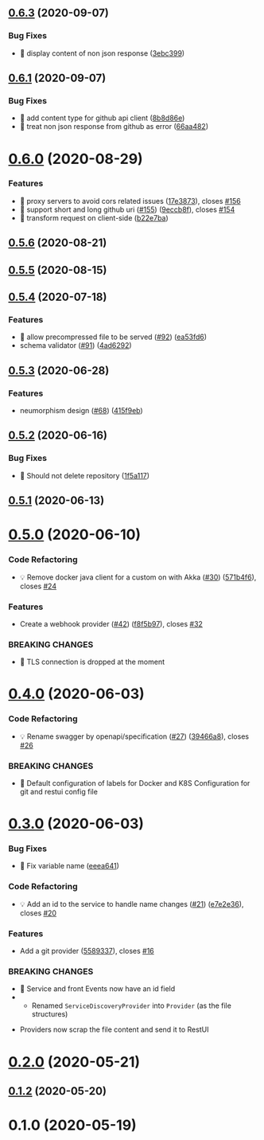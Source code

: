 ## [0.6.3](https://github.com/MaethorNaur/restui/compare/v0.6.1...v0.6.3) (2020-09-07)


### Bug Fixes

* 🐛 display content of non json response ([3ebc399](https://github.com/MaethorNaur/restui/commit/3ebc399b4875fb3b7006342c131985fe3efa25df))



## [0.6.1](https://github.com/MaethorNaur/restui/compare/v0.6.0...v0.6.1) (2020-09-07)


### Bug Fixes

* 🐛 add content type for github api client ([8b8d86e](https://github.com/MaethorNaur/restui/commit/8b8d86eee2228226251d8bf1d21004e07cf1aec4))
* 🐛 treat non json response from github as error ([66aa482](https://github.com/MaethorNaur/restui/commit/66aa482cca9ee89c304f30609137605b6ad4c1e4))



# [0.6.0](https://github.com/MaethorNaur/restui/compare/v0.5.6...v0.6.0) (2020-08-29)


### Features

* 🎸 proxy servers to avoid cors related issues ([17e3873](https://github.com/MaethorNaur/restui/commit/17e38737d762a87cc2b42fc168e3d13b9859d9d2)), closes [#156](https://github.com/MaethorNaur/restui/issues/156)
* 🎸 support short and long github uri ([#155](https://github.com/MaethorNaur/restui/issues/155)) ([9eccb8f](https://github.com/MaethorNaur/restui/commit/9eccb8fce85dc9ad13b30a77185970897080f499)), closes [#154](https://github.com/MaethorNaur/restui/issues/154)
* 🎸 transform request on client-side ([b22e7ba](https://github.com/MaethorNaur/restui/commit/b22e7ba85e17cd6ac37e23ccd70701045772819d))



## [0.5.6](https://github.com/MaethorNaur/restui/compare/v0.5.5...v0.5.6) (2020-08-21)



## [0.5.5](https://github.com/MaethorNaur/restui/compare/v0.5.4...v0.5.5) (2020-08-15)



## [0.5.4](https://github.com/MaethorNaur/restui/compare/v0.5.3...v0.5.4) (2020-07-18)


### Features

* 🎸 allow precompressed file to be served ([#92](https://github.com/MaethorNaur/restui/issues/92)) ([ea53fd6](https://github.com/MaethorNaur/restui/commit/ea53fd608d7d60141ec134e8b9d388df748b591f))
* schema validator ([#91](https://github.com/MaethorNaur/restui/issues/91)) ([4ad6292](https://github.com/MaethorNaur/restui/commit/4ad62925e432f96ed76807b07e55704c25ad14be))



## [0.5.3](https://github.com/MaethorNaur/restui/compare/v0.5.2...v0.5.3) (2020-06-28)


### Features

* neumorphism design ([#68](https://github.com/MaethorNaur/restui/issues/68)) ([415f9eb](https://github.com/MaethorNaur/restui/commit/415f9eb5d4d079b0580e2d76bbc8c8fbb7d16413))



## [0.5.2](https://github.com/MaethorNaur/restui/compare/v0.5.1...v0.5.2) (2020-06-16)


### Bug Fixes

* 🐛 Should not delete repository ([1f5a117](https://github.com/MaethorNaur/restui/commit/1f5a1171d33763c20760d21f27f6369275fb1dfe))



## [0.5.1](https://github.com/MaethorNaur/restui/compare/v0.5.0...v0.5.1) (2020-06-13)



# [0.5.0](https://github.com/MaethorNaur/restui/compare/v0.4.0...v0.5.0) (2020-06-10)


### Code Refactoring

* 💡 Remove docker java client for a custom on with Akka ([#30](https://github.com/MaethorNaur/restui/issues/30)) ([571b4f6](https://github.com/MaethorNaur/restui/commit/571b4f6f3fcb605585d8b644a14e1a63145ee56c)), closes [#24](https://github.com/MaethorNaur/restui/issues/24)


### Features

* Create a webhook provider ([#42](https://github.com/MaethorNaur/restui/issues/42)) ([f8f5b97](https://github.com/MaethorNaur/restui/commit/f8f5b9799075a62822bf2556697139e48d13f556)), closes [#32](https://github.com/MaethorNaur/restui/issues/32)


### BREAKING CHANGES

* 🧨 TLS connection is dropped at the moment



# [0.4.0](https://github.com/MaethorNaur/restui/compare/v0.3.0...v0.4.0) (2020-06-03)


### Code Refactoring

* 💡 Rename swagger by openapi/specification ([#27](https://github.com/MaethorNaur/restui/issues/27)) ([39466a8](https://github.com/MaethorNaur/restui/commit/39466a891f9b29b7d27fbf96a835f16cabf6fd5d)), closes [#26](https://github.com/MaethorNaur/restui/issues/26)


### BREAKING CHANGES

* 🧨 Default configuration of labels for Docker and K8S
Configuration for git and restui config file



# [0.3.0](https://github.com/MaethorNaur/restui/compare/v0.2.0...v0.3.0) (2020-06-03)


### Bug Fixes

* 🐛 Fix variable name ([eeea641](https://github.com/MaethorNaur/restui/commit/eeea6415071f4827bab038c74e6c5051d68f2576))


### Code Refactoring

* 💡 Add an id to the service to handle name changes ([#21](https://github.com/MaethorNaur/restui/issues/21)) ([e7e2e36](https://github.com/MaethorNaur/restui/commit/e7e2e3655ef9944dd3fdfa7752a3c8dcd18391a0)), closes [#20](https://github.com/MaethorNaur/restui/issues/20)


### Features

* Add a git provider ([5589337](https://github.com/MaethorNaur/restui/commit/5589337699f0cb3dac21cf71e0facc8f832f674f)), closes [#16](https://github.com/MaethorNaur/restui/issues/16)


### BREAKING CHANGES

* 🧨 Service and front Events now have an id field
* - Renamed `ServiceDiscoveryProvider` into `Provider` (as the file structures)
- Providers now scrap the file content and send it to RestUI



# [0.2.0](https://github.com/MaethorNaur/restui/compare/v0.1.2...v0.2.0) (2020-05-21)



## [0.1.2](https://github.com/MaethorNaur/restui/compare/v0.1.0...v0.1.2) (2020-05-20)



# 0.1.0 (2020-05-19)



